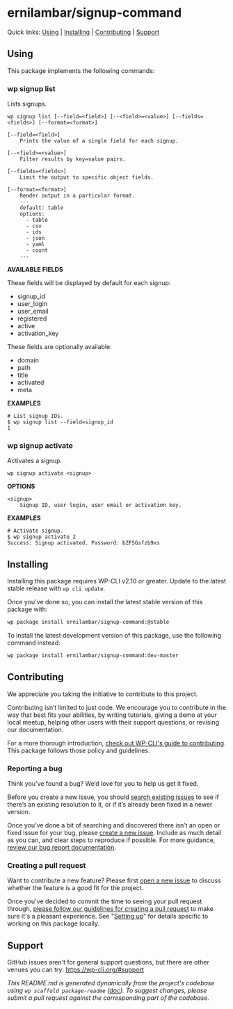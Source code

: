 ernilambar/signup-command
=========================





Quick links: [Using](#using) | [Installing](#installing) | [Contributing](#contributing) | [Support](#support)

## Using

This package implements the following commands:

### wp signup list

Lists signups.

~~~
wp signup list [--field=<field>] [--<field>=<value>] [--fields=<fields>] [--format=<format>]
~~~

	[--field=<field>]
		Prints the value of a single field for each signup.

	[--<field>=<value>]
		Filter results by key=value pairs.

	[--fields=<fields>]
		Limit the output to specific object fields.

	[--format=<format>]
		Render output in a particular format.
		---
		default: table
		options:
		  - table
		  - csv
		  - ids
		  - json
		  - yaml
		  - count
		---

**AVAILABLE FIELDS**

These fields will be displayed by default for each signup:

* signup_id
* user_login
* user_email
* registered
* active
* activation_key

These fields are optionally available:

* domain
* path
* title
* activated
* meta

**EXAMPLES**

    # List signup IDs.
    $ wp signup list --field=signup_id
    1



### wp signup activate

Activates a signup.

~~~
wp signup activate <signup>
~~~

**OPTIONS**

	<signup>
		Signup ID, user login, user email or activation key.

**EXAMPLES**

    # Activate signup.
    $ wp signup activate 2
    Success: Signup activated. Password: bZFSGsfzb9xs

## Installing

Installing this package requires WP-CLI v2.10 or greater. Update to the latest stable release with `wp cli update`.

Once you've done so, you can install the latest stable version of this package with:

```bash
wp package install ernilambar/signup-command:@stable
```

To install the latest development version of this package, use the following command instead:

```bash
wp package install ernilambar/signup-command:dev-master
```

## Contributing

We appreciate you taking the initiative to contribute to this project.

Contributing isn’t limited to just code. We encourage you to contribute in the way that best fits your abilities, by writing tutorials, giving a demo at your local meetup, helping other users with their support questions, or revising our documentation.

For a more thorough introduction, [check out WP-CLI's guide to contributing](https://make.wordpress.org/cli/handbook/contributing/). This package follows those policy and guidelines.

### Reporting a bug

Think you’ve found a bug? We’d love for you to help us get it fixed.

Before you create a new issue, you should [search existing issues](https://github.com/ernilambar/signup-command/issues?q=label%3Abug%20) to see if there’s an existing resolution to it, or if it’s already been fixed in a newer version.

Once you’ve done a bit of searching and discovered there isn’t an open or fixed issue for your bug, please [create a new issue](https://github.com/ernilambar/signup-command/issues/new). Include as much detail as you can, and clear steps to reproduce if possible. For more guidance, [review our bug report documentation](https://make.wordpress.org/cli/handbook/bug-reports/).

### Creating a pull request

Want to contribute a new feature? Please first [open a new issue](https://github.com/ernilambar/signup-command/issues/new) to discuss whether the feature is a good fit for the project.

Once you've decided to commit the time to seeing your pull request through, [please follow our guidelines for creating a pull request](https://make.wordpress.org/cli/handbook/pull-requests/) to make sure it's a pleasant experience. See "[Setting up](https://make.wordpress.org/cli/handbook/pull-requests/#setting-up)" for details specific to working on this package locally.

## Support

GitHub issues aren't for general support questions, but there are other venues you can try: https://wp-cli.org/#support


*This README.md is generated dynamically from the project's codebase using `wp scaffold package-readme` ([doc](https://github.com/wp-cli/scaffold-package-command#wp-scaffold-package-readme)). To suggest changes, please submit a pull request against the corresponding part of the codebase.*
